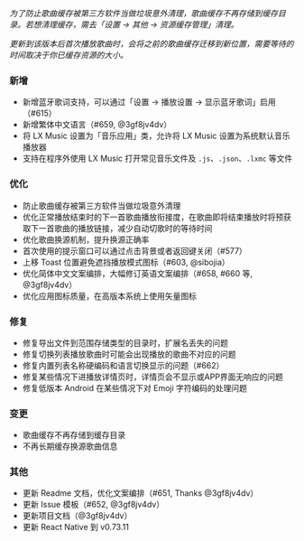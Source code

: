 *为了防止歌曲缓存被第三方软件当做垃圾意外清理，歌曲缓存不再存储到缓存目录。若想清理缓存，需去「设置 → 其他 → 资源缓存管理」清理。*

*更新到该版本后首次播放歌曲时，会将之前的歌曲缓存迁移到新位置，需要等待的时间取决于你已缓存资源的大小。*

### 新增

- 新增蓝牙歌词支持，可以通过「设置 → 播放设置 → 显示蓝牙歌词」启用（#615）
- 新增繁体中文语言（#659, @3gf8jv4dv）
- 将 LX Music 设置为「音乐应用」类，允许将 LX Music 设置为系统默认音乐播放器
- 支持在程序外使用 LX Music 打开常见音乐文件及 `.js`、`.json`、`.lxmc` 等文件

### 优化

- 防止歌曲缓存被第三方软件当做垃圾意外清理
- 优化正常播放结束时的下一首歌曲播放衔接度，在歌曲即将结束播放时将预获取下一首歌曲的播放链接，减少自动切歌时的等待时间
- 优化歌曲换源机制，提升换源正确率
- 首次使用的提示窗口可以通过点击背景或者返回键关闭（#577）
- 上移 Toast 位置避免遮挡播放模式图标（#603, @sibojia）
- 优化简体中文文案编排，大幅修订英语文案编排（#658, #660 等, @3gf8jv4dv）
- 优化应用图标质量，在高版本系统上使用矢量图标

### 修复

- 修复导出文件到范围存储类型的目录时，扩展名丢失的问题
- 修复切换列表播放歌曲时可能会出现播放的歌曲不对应的问题
- 修复内置列表名称硬编码和语言切换显示的问题（#662）
- 修复某些情况下进播放详情页时，详情页会不显示或APP界面无响应的问题
- 修复低版本 Android 在某些情况下对 Emoji 字符编码的处理问题

### 变更

- 歌曲缓存不再存储到缓存目录
- 不再长期缓存换源歌曲信息

### 其他

- 更新 Readme 文档，优化文案编排（#651, Thanks @3gf8jv4dv）
- 更新 Issue 模板（#652, @3gf8jv4dv）
- 更新项目文档（@3gf8jv4dv）
- 更新 React Native 到 v0.73.11
